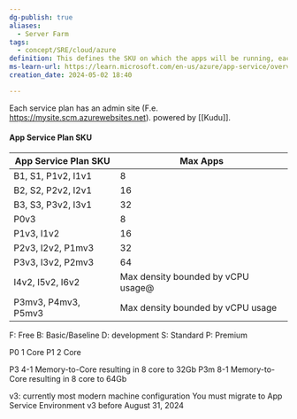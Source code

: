 ```yaml
---
dg-publish: true
aliases:
  - Server Farm
tags:
  - concept/SRE/cloud/azure
definition: This defines the SKU on which the apps will be running, each plan belongs to one region
ms-learn-url: https://learn.microsoft.com/en-us/azure/app-service/overview-hosting-plans
creation_date: 2024-05-02 18:40

---
```

Each service plan has an admin site (F.e. https://mysite.scm.azurewebsites.net).
powered by [[Kudu]].


#### App Service Plan SKU 

| App Service Plan SKU | Max Apps |
|--------------------- | --------- |
| B1, S1, P1v2, I1v1   | 8        |
|B2, S2, P2v2, I2v1	|16|
|B3, S3, P3v2, I3v1	| 32 |
|P0v3	| 8|
|P1v3, I1v2	| 16|
|P2v3, I2v2, P1mv3 |	32|
|P3v3, I3v2, P2mv3 |	64|
|I4v2, I5v2, I6v2 |	Max density bounded by vCPU usage@
|P3mv3, P4mv3, P5mv3 |	Max density bounded by vCPU usage|

F: Free 
B: Basic/Baseline
D: development
S: Standard
P: Premium

P0 1 Core
P1 2 Core

P3  4-1 Memory-to-Core resulting in 8 core to 32Gb
P3m 8-1 Memory-to-Core resulting in 8 core to 64Gb

v3: currently most modern machine configuration
You must migrate to App Service Environment v3 before August 31, 2024 



